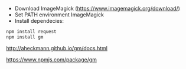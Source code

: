 - Download ImageMagick (https://www.imagemagick.org/download/)
- Set PATH environment ImageMagick
- Install dependecies:
```sh
npm install request
npm install gm
```

http://aheckmann.github.io/gm/docs.html

https://www.npmjs.com/package/gm